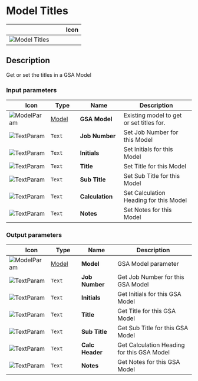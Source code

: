 # Model Titles
<!--- This file has been auto-generated, do not change it manually! Edit the generator here: https://github.com/arup-group/GSA-Grasshopper/tree/main/DocsGeneration --->

|<img width="150"/> Icon |
| ----------- |
|![Model Titles](./images/ModelTitles.png) |

## Description

Get or set the titles in a GSA Model

### Input parameters

|<img width="20"/> Icon |<img width="200"/> Type |<img width="200"/> Name |<img width="1000"/> Description |
| ----------- | ----------- | ----------- | ----------- |
|![ModelParam](./images/ModelParam.png) |[Model](gsagh-model-parameter.md) |**GSA Model** |Existing model to get or set titles for. |
|![TextParam](./images/TextParam.png) |`Text` |**Job Number** |Set Job Number for this Model |
|![TextParam](./images/TextParam.png) |`Text` |**Initials** |Set Initials for this Model |
|![TextParam](./images/TextParam.png) |`Text` |**Title** |Set Title for this Model |
|![TextParam](./images/TextParam.png) |`Text` |**Sub Title** |Set Sub Title for this Model |
|![TextParam](./images/TextParam.png) |`Text` |**Calculation** |Set Calculation Heading for this Model |
|![TextParam](./images/TextParam.png) |`Text` |**Notes** |Set Notes for this Model |

### Output parameters

|<img width="20"/> Icon |<img width="200"/> Type |<img width="200"/> Name |<img width="1000"/> Description |
| ----------- | ----------- | ----------- | ----------- |
|![ModelParam](./images/ModelParam.png) |[Model](gsagh-model-parameter.md) |**Model** |GSA Model parameter |
|![TextParam](./images/TextParam.png) |`Text` |**Job Number** |Get Job Number for this GSA Model |
|![TextParam](./images/TextParam.png) |`Text` |**Initials** |Get Initials for this GSA Model |
|![TextParam](./images/TextParam.png) |`Text` |**Title** |Get Title for this GSA Model |
|![TextParam](./images/TextParam.png) |`Text` |**Sub Title** |Get Sub Title for this GSA Model |
|![TextParam](./images/TextParam.png) |`Text` |**Calc Header** |Get Calculation Heading for this GSA Model |
|![TextParam](./images/TextParam.png) |`Text` |**Notes** |Get Notes for this GSA Model |



